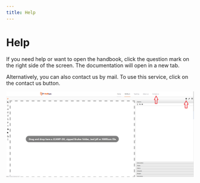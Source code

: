 ```yaml
---
title: Help
---
```


# Help

If you need help or want to open the handbook, click the question mark on the right side of the screen. The documentation will open in a new tab.

Alternatively, you can also contact us by mail. To use this service, click on the contact us button.

![](./img/help.png)
